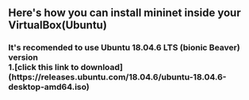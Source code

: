 ## Here's how you can install mininet inside your VirtualBox(Ubuntu)

<h3> It's recomended to use Ubuntu 18.04.6 LTS (bionic Beaver) version
  <br>
  1.[click this link to download](https://releases.ubuntu.com/18.04.6/ubuntu-18.04.6-desktop-amd64.iso)
